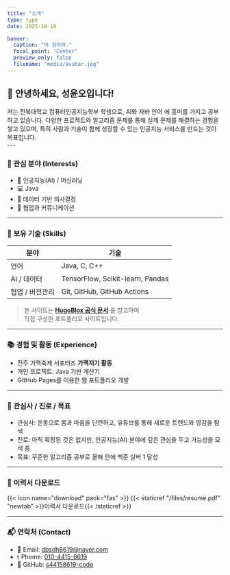 ```yaml
---
title: "소개"
type: type
date: 2025-10-10

banner:
  caption: "어 형이야."
  focal_point: "Center"
  preview_only: false
  filename: "media/avatar.jpg"
---
```


## 👋 안녕하세요, 성윤오입니다!

<div class="justify-text">
저는 전북대학교 컴퓨터인공지능학부 학생으로,  
AI와 자바 언어 에 흥미를 가지고 공부하고 있습니다.  
다양한 프로젝트와 알고리즘 문제를 통해 실제 문제를 해결하는 경험을 쌓고 있으며,  
특히 사람과 기술이 함께 성장할 수 있는 인공지능 서비스를 만드는 것이 목표입니다.
</div>
---

### 🎯 **관심 분야 (Interests)**

- 🤖 인공지능(AI) / 머신러닝
- 💻 Java
- 💬 데이터 기반 의사결정
- 🧩 협업과 커뮤니케이션

---

### 🧠 **보유 기술 (Skills)**

| 분야            | 기술                             |
| --------------- | -------------------------------- |
| 언어            | Java, C, C++                     |
| AI / 데이터     | TensorFlow, Scikit-learn, Pandas |
| 협업 / 버전관리 | Git, GitHub, GitHub Actions      |

> 본 사이트는 **[HugoBlox 공식 문서](https://docs.hugoblox.com/tutorial)** 를 참고하여  
> 직접 구성한 포트폴리오 사이트입니다.

---

### 📚 **경험 및 활동 (Experience)**

- 전주 가맥축제 서포터즈 **가맥지기 활동**
- 개인 프로젝트: Java 기반 계산기
- GitHub Pages를 이용한 웹 포트폴리오 개발

---

### 🎯 **관심사 / 진로 / 목표**

- 관심사: 운동으로 몸과 마음을 단련하고, 유튜브를 통해 새로운 트렌드와 영감을 탐색
- 진로: 아직 확정된 것은 없지만, 인공지능(AI) 분야에 깊은 관심을 두고 가능성을 모색 중
- 목표: 꾸준한 알고리즘 공부로 올해 안에 백준 실버 1 달성

---

### 🧾 **이력서 다운로드**

{{< icon name="download" pack="fas" >}} {{< staticref "/files/resume.pdf" "newtab" >}}이력서 다운로드{{< /staticref >}}

---

### 📬 **연락처 (Contact)**

- 📧 Email: [dbsdh8619@naver.com](mailto:dbsdh8619@naver.com)
- 📞 Phome: [010-4415-8619](tel:01044158619)
- 🔗 GitHub: [s44158619-code](https://github.com/s44158619-code)
